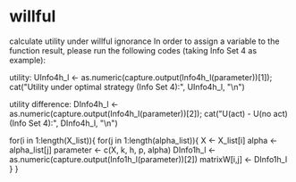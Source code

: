 # willful
calculate utility under willful ignorance
In order to assign a variable to the function result, please run the following codes (taking Info Set 4 as example): 

utility:
UInfo4h_l <- as.numeric(capture.output(Info4h_l(parameter))[1]); cat("Utility under optimal strategy (Info Set 4):", UInfo4h_l, "\n")

utility difference:
DInfo4h_l <- as.numeric(capture.output(Info4h_l(parameter))[2]); cat("U(act) - U(no act) (Info Set 4):", DInfo4h_l, "\n")

for(i in 1:length(X_list)){
   for(j in 1:length(alpha_list)){
       X <- X_list[i]
       alpha <- alpha_list[j]
       parameter <- c(X, k, h, p, alpha)
  DInfo1h_l <- as.numeric(capture.output(Info1h_l(parameter))[2])
  matrixW[i,j] <- DInfo1h_l
   }
}
